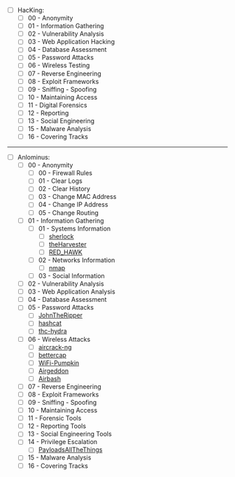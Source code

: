- [ ] HacKing:
  - [ ] 00 - Anonymity
  - [ ] 01 - Information Gathering
  - [ ] 02 - Vulnerability Analysis
  - [ ] 03 - Web Application Hacking
  - [ ] 04 - Database Assessment
  - [ ] 05 - Password Attacks
  - [ ] 06 - Wireless Testing
  - [ ] 07 - Reverse Engineering
  - [ ] 08 - Exploit Frameworks
  - [ ] 09 - Sniffing - Spoofing
  - [ ] 10 - Maintaining Access
  - [ ] 11 - Digital Forensics
  - [ ] 12 - Reporting
  - [ ] 13 - Social Engineering
  - [ ] 15 - Malware Analysis
  - [ ] 16 - Covering Tracks

---

- [ ] Anlominus:
  - [ ] 00 - Anonymity
    - [ ] 00 - Firewall Rules
    - [ ] 01 - Clear Logs
    - [ ] 02 - Clear History
    - [ ] 03 - Change MAC Address
    - [ ] 04 - Change IP Address
    - [ ] 05 - Change Routing    

  - [ ] 01 - Information Gathering
    - [ ] 01 - Systems Information
      - [ ] [sherlock](https://github.com/sherlock-project/sherlock)
      - [ ] [theHarvester](https://github.com/laramies/theHarvester)
      - [ ] [RED_HAWK](https://github.com/Tuhinshubhra/RED_HAWK)
    - [ ] 02 - Networks Information
      - [ ] [nmap](https://github.com/nmap/nmap)
    - [ ] 03 - Social Information
  - [ ] 02 - Vulnerability Analysis
  - [ ] 03 - Web Application Analysis
  - [ ] 04 - Database Assessment
  - [ ] 05 - Password Attacks
    - [ ] [JohnTheRipper](https://github.com/magnumripper/JohnTheRipper)
    - [ ] [hashcat](https://github.com/hashcat/hashcat)
    - [ ] [thc-hydra](https://github.com/vanhauser-thc/thc-hydra)
  - [ ] 06 - Wireless Attacks
    - [ ] [aircrack-ng](https://github.com/aircrack-ng/aircrack-ng)
    - [ ] [bettercap](https://github.com/bettercap/bettercap)
    - [ ] [WiFi-Pumpkin](https://github.com/P0cL4bs/WiFi-Pumpkin)
    - [ ] [Airgeddon](https://github.com/v1s1t0r1sh3r3/airgeddon)
    - [ ] [Airbash](https://github.com/tehw0lf/airbash)
  - [ ] 07 - Reverse Engineering
  - [ ] 08 - Exploit Frameworks
  - [ ] 09 - Sniffing - Spoofing
  - [ ] 10 - Maintaining Access
  - [ ] 11 - Forensic Tools
  - [ ] 12 - Reporting Tools
  - [ ] 13 - Social Engineering Tools
  - [ ] 14 - Privilege Escalation
    - [ ] [PayloadsAllTheThings](https://github.com/swisskyrepo/PayloadsAllTheThings)
  - [ ] 15 - Malware Analysis
  - [ ] 16 - Covering Tracks
